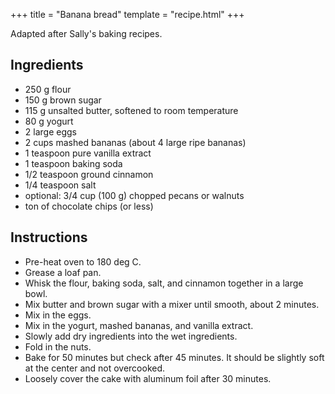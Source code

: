 +++
title = "Banana bread"
template = "recipe.html"
+++

Adapted after Sally's baking recipes.


## Ingredients

- 250 g flour
- 150 g brown sugar
- 115 g unsalted butter, softened to room temperature
- 80 g yogurt
- 2 large eggs
- 2 cups mashed bananas (about 4 large ripe bananas)
- 1 teaspoon pure vanilla extract
- 1 teaspoon baking soda
- 1/2 teaspoon ground cinnamon
- 1/4 teaspoon salt
- optional: 3/4 cup (100 g) chopped pecans or walnuts
- ton of chocolate chips (or less)


## Instructions

- Pre-heat oven to 180 deg C.
- Grease a loaf pan.
- Whisk the flour, baking soda, salt, and cinnamon together in a large bowl.
- Mix butter and brown sugar with a mixer until smooth, about 2 minutes.
- Mix in the eggs.
- Mix in the yogurt, mashed bananas, and vanilla extract.
- Slowly add dry ingredients into the wet ingredients.
- Fold in the nuts.
- Bake for 50 minutes but check after 45 minutes. It should be slightly soft
  at the center and not overcooked.
- Loosely cover the cake with aluminum foil after 30 minutes.
